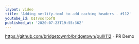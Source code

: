 ```yaml
---
layout: video
title: 'Adding netlify.toml to add caching headers - #112'
youtube_id: DITvsorpofQ
published_at: '2020-07-23T19:55:36Z'
---
```

https://github.com/bridgetownrb/bridgetown/pull/112 - PR Demo